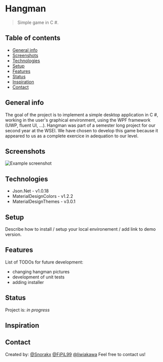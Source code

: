 # Hangman
> Simple game in C #.

## Table of contents
* [General info](#general-info)
* [Screenshots](#screenshots)
* [Technologies](#technologies)
* [Setup](#setup)
* [Features](#features)
* [Status](#status)
* [Inspiration](#inspiration)
* [Contact](#contact)

## General info
The goal of the project is to implement a simple desktop application in C #, working in the user's graphical environment, using the WPF framework (UWP, fluent UI, ...). Hangman was part of a semester long project for our second year at the WSEI. We have chosen to develop this game because it appeared to us as a complete exercice in adequation to our level.

## Screenshots
![Example screenshot](./img/screenshot.png)

## Technologies
* Json.Net - v1.0.18
* MaterialDesignColors - v1.2.2
* MaterialDesignThemes - v3.0.1

## Setup
Describe how to install / setup your local environement / add link to demo version.

## Features
List of TODOs for future development:
* changing hangman pictures
* development of unit tests
* adding installer

## Status
Project is: _in progress_

## Inspiration


## Contact
Created by:
[@Snorakx](https://github.com/Snorakx) 
[@FiPiL99](https://github.com/FiPiL99) 
[@liwiakawa](https://github.com/liwiakawa) 
Feel free to contact us!
